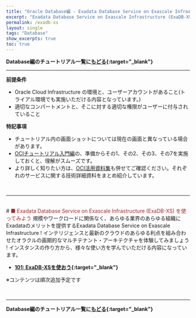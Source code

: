 ```yaml
---
title: "Oracle Database編 - Exadata Database Service on Exascale Infrastructure (ExaDB-XS) を使ってみよう"
excerpt: "Exadata Database Service on Exascale Infrastructure (ExaDB-XS)を学ぶチュートリアルです。インスタンスの作成から、運用管理までを一通り体験します。"
permalink: /exadb-xs
layout: single
tags: "Database"
show_excerpts: true
toc: true
---
```

  

**Database編のチュートリアル一覧に[もどる](/ocitutorials/database/){:target="_blank"}**
<br/>

----
**前提条件**  
+ Oracle Cloud Infrastructure の環境と、ユーザーアカウントがあること(トライアル環境でも実施いただける内容となっています。)
+ 適切なコンパートメントと、そこに対する適切な権限がユーザーに付与されていること

**特記事項**  
+ チュートリアル内の画面ショットについては現在の画面と異なっている場合があります。
+ [OCIチュートリアル入門編](/ocitutorials/beginners/)の、準備からその1、その2、その3、その7を実施しておくと、理解がスムーズです。  
+ より詳しく知りたい方は、[OCI活用資料集](https://oracle-japan.github.io/ocidocs/services/database/)も併せてご確認ください。それぞれのサービスに関する技術詳細資料をまとめ紹介しています。
<br/>

----

<br/>
# <span style="color: brown; ">■ Exadata Database Service on Exascale Infrastructure (ExaDB-XS) を使ってみよう</span>
規模やワークロードに関係なく、あらゆる業界のあらゆる組織にExadataのメリットを提供するExadata Database Service on Exascale Infrastructure !
インテリジェンスと最新のクラウドのあらゆる利点を組み合わせたオラクルの画期的なマルチテナント・アーキテクチャを体験してみましょう !
インスタンスの作り方から、様々な使い方を学んでいただける内容になっています。


+ **[101: ExaDB-XSを使おう](/ocitutorials/exadb-xs/exadb-xs101-create-exadb-xs/){:target="_blank"}**

※コンテンツは順次追加予定です

<br/>

----

**Database編のチュートリアル一覧に[もどる](/ocitutorials/database/){:target="_blank"}**
<br/>

<!-- 

## 101以降は準備中

  -->  

<br/>
